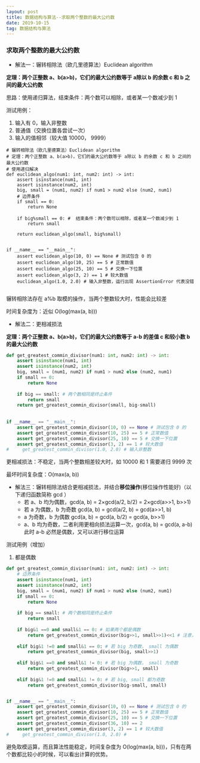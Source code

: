 ```yaml
---
layout: post
title: 数据结构与算法--求取两个整数的最大公约数
date: 2019-10-15
tag: 数据结构与算法
---
```


### 求取两个整数的最大公约数

- 解法一：辗转相除法（欧几里德算法）Euclidean algorithm

**定理：两个正整数 a、b(a>b)，它们的最大公约数等于 a除以 b 的余数 c 和 b 之间的最大公约数**

思路：使用递归算法，结束条件：两个数可以相除，或者某一个数减少到 1

测试用例：

1. 输入有 0，输入非整数
2. 普通值（交换位置各尝试一次）
3. 输入的值相邻（较大值 10000， 9999）

```pyt
# 辗转相除法（欧几里德算法）Euclidean algorithm
# 定理：两个正整数 a、b(a>b)，它们的最大公约数等于 a除以 b 的余数 c 和 b 之间的最大公约数
# 使用递归解决
def euclidean_algo(num1: int, num2: int) -> int:
    assert isinstance(num1, int)
    assert isinstance(num2, int)
    big, small = (num1, num2) if num1 > num2 else (num2, num1)
    # 边界条件
    if small == 0:
        return None
        
    if big%small == 0: #  结束条件：两个数可以相除，或者某一个数减少到 1
        return small

    return euclidean_algo(small, big%small)
    
    
if __name__ == "__main__":
    assert euclidean_algo(10, 0) == None # 测试包含 0 的
    assert euclidean_algo(10, 25) == 5 # 正常数值
    assert euclidean_algo(25, 10) == 5 # 交换一下位置
    assert euclidean_algo(3, 2) == 1 # 较大数值
    euclidean_algo(1.0, 2.0) # 输入非整数，运行出现 AssertionError 代表没错


```

辗转相除法存在 a%b 取模的操作，当两个整数较大时，性能会比较差

时间复杂度为：近似  O(log(max(a, b)))



- 解法二：更相减损法

**定理：两个正整数 a、b(a>b)，它们的最大公约数等于 a-b 的差值 c 和较小数 b 的最大公约数**

```python
def get_greatest_commin_divisor(num1: int, num2: int) -> int:
    assert isinstance(num1, int)
    assert isinstance(num2, int)
    big, small = (num1, num2) if num1 > num2 else (num2, num1)
    if small == 0:
        return None
    
    if big == small: # 两个数相同是终止条件
        return small
    return get_greatest_commin_divisor(small, big-small)
    
    
if __name__ == "__main__":
    assert get_greatest_commin_divisor(10, 0) == None # 测试包含 0 的
    assert get_greatest_commin_divisor(10, 25) == 5 # 正常数值
    assert get_greatest_commin_divisor(25, 10) == 5 # 交换一下位置
    assert get_greatest_commin_divisor(3, 2) == 1 # 较大数值
#     get_greatest_commin_divisor(1.0, 2.0) # 输入非整数   
```

更相减损法：不稳定，当两个整数相差较大时，如 10000 和 1 需要递归 9999 次

最坏时间复杂度：O(max(a, b))



- 解法三：辗转相除法结合更相减损法，并结合**移位操作**(移位操作性能好)（以下递归函数简称 gcd ）
  - 若 a、b 均为偶数，gcd(a, b) = 2×gcd(a/2, b/2) = 2×gcd(a>>1, b>>1)
  - 若 a 为偶数，b 为奇数 gcd(a, b) = gcd(a/2, b) = gcd(a>>1, b)
  - a 为奇数，b 为偶数 gcd(a, b) = gcd(a, b/2) = gcd(a, b>>1)
  - a、b 均为奇数，二者利用更相向损法运算一次，gcd(a, b) = gcd(a, a-b) 此时 a-b 必然是偶数，又可以进行移位运算

测试用例（增加）

1. 都是偶数

```python
def get_greatest_commin_divisor(num1: int, num2: int) -> int:
    # 边界条件
    assert isinstance(num1, int)
    assert isinstance(num2, int)
    big, small = (num1, num2) if num1 > num2 else (num2, num1)
    if small == 0: 
        return None
    
    if big == small: # 两个数相同是终止条件
        return small
    
    if big&1 ==0 and small&1 == 0: # 如果两个都是偶数
        return get_greatest_commin_divisor(big>>1, small>>1)<<1 # 注意，这里有个左移位（即乘 2 倍）
    
    elif big&1 !=0 and small&1 == 0: # 若 big 为奇数， small 为偶数
        return get_greatest_commin_divisor(big, small>>1)
    
    elif big&1 ==0 and small&1 != 0: # 若 big 为偶数， small 为奇数
        return get_greatest_commin_divisor(big>>1, small)
    
    elif big&1 !=0 and small&1 != 0: # 若 big, small 都为奇数
        return get_greatest_commin_divisor(big-small, small)


if __name__ == "__main__":
    assert get_greatest_commin_divisor(10, 0) == None # 测试包含 0 的
    assert get_greatest_commin_divisor(10, 25) == 5 # 正常数值
    assert get_greatest_commin_divisor(25, 10) == 5 # 交换一下位置
    assert get_greatest_commin_divisor(36, 10) == 2
    assert get_greatest_commin_divisor(3, 2) == 1 # 较大数值
#     get_greatest_commin_divisor(1.0, 2.0) #    

```

避免取模运算，而且算法性能稳定，时间复杂度为 O(log(max(a, b)))，只有在两个数都比较小的时候，可以看出计算的优势。

​    